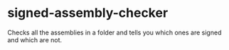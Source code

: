 # signed-assembly-checker
Checks all the assemblies in a folder and tells you which ones are signed and which are not.
